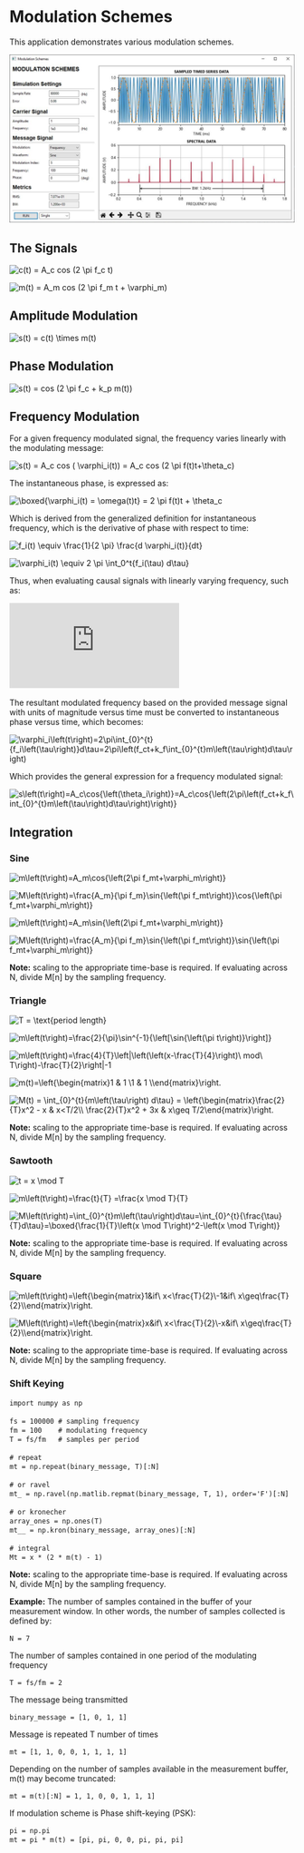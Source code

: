# Modulation Schemes

This application demonstrates various modulation schemes.

![](images/modulation_schemes_gui.jpg)


## The Signals
![c(t) = A_c cos (2 \pi f_c t)](https://latex.codecogs.com/svg.latex?c(t)%20=%20A_c%20cos%20(2%20\pi%20f_c%20t))

![m(t) = A_m cos (2 \pi f_m t + \varphi_m)](https://latex.codecogs.com/svg.latex?m(t)%20=%20A_m%20cos%20(2%20\pi%20f_m%20t%20+%20\varphi_m))

## Amplitude Modulation
![s(t) = c(t) \times m(t)](https://latex.codecogs.com/svg.latex?s(t)%20=%20c(t)%20\times%20m(t))

## Phase Modulation
![s(t) = cos (2 \pi f_c + k_p m(t))](https://latex.codecogs.com/svg.latex?s(t)%20=%20cos%20(2%20\pi%20f_c%20+%20k_p%20m(t)))

## Frequency Modulation

For a given frequency modulated signal, the frequency varies linearly with the modulating message:

![s(t) = A_c cos ( \varphi_i(t)) = A_c cos (2 \pi f(t)t+\theta_c)](https://latex.codecogs.com/svg.latex?s(t)%20=%20A_c%20cos%20(%20\varphi_i(t))%20=%20A_c%20cos%20(2%20\pi%20f(t)t+\theta_c))

The instantaneous phase, is expressed as:

![\boxed{\varphi_i(t) = \omega(t)t} = 2 \pi f(t)t + \theta_c](https://latex.codecogs.com/svg.latex?\boxed{\varphi_i(t)%20=%20\omega(t)t}%20=%202%20\pi%20f(t)t%20+%20\theta_c)

Which is derived from the generalized definition for instantaneous frequency, which is the derivative of phase with respect to time:

![f_i(t) \equiv \frac{1}{2 \pi} \frac{d \varphi_i(t)}{dt}](https://latex.codecogs.com/svg.latex?f_i(t)%20\equiv%20\frac{1}{2%20\pi}%20\frac{d%20\varphi_i(t)}{dt})

![\varphi_i(t) \equiv 2 \pi \int_0^t{f_i(\tau) d\tau}](https://latex.codecogs.com/svg.latex?\varphi_i(t)%20\equiv%202%20\pi%20\int_0^t{f_i(\tau)%20d\tau})

Thus, when evaluating causal signals with linearly varying frequency, such as:

![f_i(t) = f_c + k_f m(t)](https://latex.codecogs.com/svg.latex?f_i(t)%20=%20f_c%20+%20k_f%20m(t))

The resultant modulated frequency based on the provided message signal with units of magnitude versus time must be converted to instantaneous phase versus time, which becomes:

![\varphi_i\left(t\right)=2\pi\int_{0}^{t}{f_i\left(\tau\right)}d\tau=2\pi\left(f_ct+k_f\int_{0}^{t}m\left(\tau\right)d\tau\right)](https://latex.codecogs.com/svg.latex?\phi_i\left(t\right)=2\pi\int_{0}^{t}{f_i\left(\tau\right)}d\tau=2\pi\left(f_ct+k_f\int_{0}^{t}m\left(\tau\right)d\tau\right))

Which provides the general expression for a frequency modulated signal:

![s\left(t\right)=A_c\cos{\left(\theta_i\right)}=A_c\cos{\left(2\pi\left(f_ct+k_f\int_{0}^{t}m\left(\tau\right)d\tau\right)\right)}](https://latex.codecogs.com/svg.latex?s\left(t\right)=A_c\cos{\left(\theta_i\right)}=A_c\cos{\left(2\pi\left(f_ct+k_f\int_{0}^{t}m\left(\tau\right)d\tau\right)\right)})

## Integration
### Sine
![m\left(t\right)=A_m\cos{\left(2\pi f_mt+\varphi_m\right)}](https://latex.codecogs.com/svg.latex?m\left(t\right)=A_m\cos{\left(2\pi%20f_mt+\varphi_m\right)})

![M\left(t\right)=\frac{A_m}{\pi f_m}\sin{\left(\pi f_mt\right)}\cos{\left(\pi f_mt+\varphi_m\right)}](https://latex.codecogs.com/svg.latex?M\left(t\right)=\frac{A_m}{\pi%20f_m}\sin{\left(\pi%20f_mt\right)}\cos{\left(\pi%20f_mt+\varphi_m\right)})

![m\left(t\right)=A_m\sin{\left(2\pi f_mt+\varphi_m\right)}](https://latex.codecogs.com/svg.latex?m\left(t\right)=A_m\sin{\left(2\pi%20f_mt+\varphi_m\right)})

![M\left(t\right)=\frac{A_m}{\pi f_m}\sin{\left(\pi f_mt\right)}\sin{\left(\pi f_mt+\varphi_m\right)}](https://latex.codecogs.com/svg.latex?M\left(t\right)=\frac{A_m}{\pi%20f_m}\sin{\left(\pi%20f_mt\right)}\sin{\left(\pi%20f_mt+\varphi_m\right)})

**Note:** scaling to the appropriate time-base is required. If evaluating across N, divide M[n] by the sampling frequency.

### Triangle
![T = \text{period length}](https://latex.codecogs.com/svg.latex?T%20=%20\text{period%20length})

![m\left(t\right)=\frac{2}{\pi}\sin^{-1}{\left[\sin{\left(\pi t\right)}\right]}](https://latex.codecogs.com/svg.latex?m\left(t\right)=\frac{2}{\pi}\sin^{-1}{\left[\sin{\left(\pi%20t\right)}\right]})

![m\left(t\right)=\frac{4}{T}\left|\left(\left(x-\frac{T}{4}\right)\ mod\ T\right)-\frac{T}{2}\right|-1](https://latex.codecogs.com/svg.latex?m\left(t\right)=\frac{4}{T}\left|\left(\left(x-\frac{T}{4}\right)\%20mod\%20T\right)-\frac{T}{2}\right|-1)

![m(t)=\left\{\begin{matrix}1 & 1 \\1 & 1 \\\end{matrix}\right.](https://latex.codecogs.com/svg.image?\bg_white&space;m(t)=\left\{\begin{matrix}1&space;&&space;1&space;\\1&space;&&space;1&space;&space;\\\end{matrix}\right.)

![M(t) = \int_{0}^{t}{m\left(\tau\right) d\tau} = \left\{\begin{matrix}\frac{2}{T}x^2 - x & x<T/2\\\ \frac{2}{T}x^2 + 3x & x\geq T/2\end{matrix}\right.](https://latex.codecogs.com/svg.image?%5Cbg_white%20M(t)%20=%20%5Cint_%7B0%7D%5E%7Bt%7D%7Bm%5Cleft(%5Ctau%5Cright)%20d%5Ctau%7D%20=%20%5Cleft%5C%7B%5Cbegin%7Bmatrix%7D%5Cfrac%7B2%7D%7BT%7Dx%5E2%20-%20x%20&%20x%3CT/2%5C%5C%5C%20%5Cfrac%7B2%7D%7BT%7Dx%5E2%20&plus;%203x%20&%20x%5Cgeq%20T/2%5Cend%7Bmatrix%7D%5Cright.)

**Note:** scaling to the appropriate time-base is required. If evaluating across N, divide M[n] by the sampling frequency.

### Sawtooth
![t = x \mod T](https://latex.codecogs.com/svg.latex?t%20=%20x%20\mod%20T)

![m\left(t\right)=\frac{t}{T} =\frac{x \mod T}{T}](https://latex.codecogs.com/svg.latex?m\left(t\right)=\frac{t}{T}%20=\frac{x%20\mod%20T}{T})

![M\left(t\right)=\int_{0}^{t}m\left(\tau\right)d\tau=\int_{0}^{t}{\frac{\tau}{T}d\tau}=\boxed{\frac{1}{T}\left(x \mod T\right)^2-\left(x \mod T\right)}](https://latex.codecogs.com/svg.latex?M\left(t\right)=\int_{0}^{t}m\left(\tau\right)d\tau=\int_{0}^{t}{\frac{\tau}{T}d\tau}=\boxed{\frac{1}{T}\left(x%20\mod%20T\right)^2-\left(x%20\mod%20T\right)})

**Note:** scaling to the appropriate time-base is required. If evaluating across N, divide M[n] by the sampling frequency.

### Square
![m\left(t\right)=\left\{\begin{matrix}1&if\ x<\frac{T}{2}\\-1&if\ x\geq\frac{T}{2}\\\end{matrix}\right.](https://latex.codecogs.com/svg.latex?m\left(t\right)=\left\{\begin{matrix}1&if\%20x%3C\frac{T}{2}\\-1&if\%20x\geq\frac{T}{2}\\\end{matrix}\right.)

![M\left(t\right)=\left\{\begin{matrix}x&if\ x<\frac{T}{2}\\-x&if\ x\geq\frac{T}{2}\\\end{matrix}\right.](https://latex.codecogs.com/svg.latex?M\left(t\right)=\left\{\begin{matrix}x&if\%20x%3C\frac{T}{2}\\-x&if\%20x\geq\frac{T}{2}\\\end{matrix}\right.)

**Note:** scaling to the appropriate time-base is required. If evaluating across N, divide M[n] by the sampling frequency.

### Shift Keying

    import numpy as np

    fs = 100000	# sampling frequency
    fm = 100  	# modulating frequency
    T = fs/fm	# samples per period

    # repeat
    mt = np.repeat(binary_message, T)[:N]

    # or ravel
    mt_ = np.ravel(np.matlib.repmat(binary_message, T, 1), order='F')[:N]

    # or kronecher
    array_ones = np.ones(T)
    mt__ = np.kron(binary_message, array_ones)[:N]

    # integral
    Mt = x * (2 * m(t) - 1)

**Note:** scaling to the appropriate time-base is required. If evaluating across N, divide M[n] by the sampling frequency.

**Example:**
The number of samples contained in the buffer of your measurement window. In other words, the number of samples collected is defined by:

    N = 7
The number of samples contained in one period of the modulating frequency

    T = fs/fm = 2

The message being transmitted

    binary_message = [1, 0, 1, 1]

Message is repeated T number of times

    mt = [1, 1, 0, 0, 1, 1, 1, 1]

Depending on the number of samples available in the measurement buffer, m(t) may become truncated:

    mt = m(t)[:N] = 1, 1, 0, 0, 1, 1, 1]

If modulation scheme is Phase shift-keying (PSK):

    pi = np.pi
    mt = pi * m(t) = [pi, pi, 0, 0, pi, pi, pi]